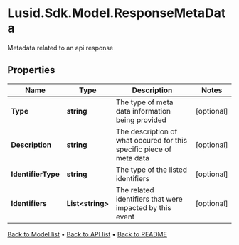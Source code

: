 # Lusid.Sdk.Model.ResponseMetaData
Metadata related to an api response

## Properties

Name | Type | Description | Notes
------------ | ------------- | ------------- | -------------
**Type** | **string** | The type of meta data information being provided | [optional] 
**Description** | **string** | The description of what occured for this specific piece of meta data | [optional] 
**IdentifierType** | **string** | The type of the listed identifiers | [optional] 
**Identifiers** | **List&lt;string&gt;** | The related identifiers that were impacted by this event | [optional] 

[Back to Model list](../README.md#documentation-for-models) &#8226; [Back to API list](../README.md#documentation-for-api-endpoints) &#8226; [Back to README](../README.md)

